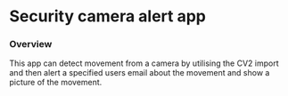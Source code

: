 # Security camera alert app

### Overview
This app can detect movement from a camera by
utilising the CV2 import and then alert
a specified users email about the movement and show a picture of the 
movement.